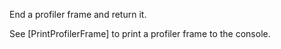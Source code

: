 End a profiler frame and return it.

See [PrintProfilerFrame] to print a profiler frame to the console.
